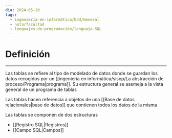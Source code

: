 ```yaml
---
dia: 2024-05-10
tags:
  - ingeniería-en-informática/bdd/General
  - nota/facultad
  - lenguajes-de-programación/lenguaje-SQL
---
```

# Definición
---
Las tablas se refiere al tipo de modelado de datos donde se guardan los datos recogidos por un [[ingeniería en informática/sisop/La abstracción de proceso/Programa|programa]]. Su estructura general se asemeja a la vista general de un programa de tablas

Las tablas hacen referencia a objetos de una [[Base de datos relacionales|base de datos]] que contienen todos los datos de la misma

Las tablas se componen de dos estructuras
* [[Registro SQL|Registros]]
* [[Campo SQL|Campos]]
